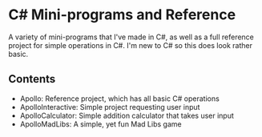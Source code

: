 # C# Mini-programs and Reference
A variety of mini-programs that I've made in C#, as well as a full reference project for simple operations in C#.
I'm new to C# so this does look rather basic.

## Contents
- Apollo: Reference project, which has all basic C# operations
- ApolloInteractive: Simple project requesting user input
- ApolloCalculator: Simple addition calculator that takes user input
- ApolloMadLibs: A simple, yet fun Mad Libs game
